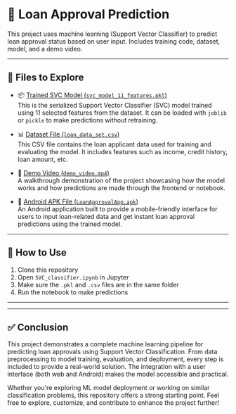 # 🏦 Loan Approval Prediction

This project uses machine learning (Support Vector Classifier) to predict loan approval status based on user input. Includes training code, dataset, model, and a demo video.

---

## 📁 Files to Explore

- 📦 [Trained SVC Model (`svc_model_11_features.pkl`)](./svc_model_11_features.pkl)  
  This is the serialized Support Vector Classifier (SVC) model trained using 11 selected features from the dataset. It can be loaded with `joblib` or `pickle` to make predictions without retraining.

- 📊 [Dataset File (`loan_data_set.csv`)](./loan_data_set.csv)  
  This CSV file contains the loan applicant data used for training and evaluating the model. It includes features such as income, credit history, loan amount, etc.

- 🎥 [Demo Video (`demo_video.mp4`)](./demo_video.mp4)  
  A walkthrough demonstration of the project showcasing how the model works and how predictions are made through the frontend or notebook.

- 📱 [Android APK File (`LoanApprovalApp.apk`)](./app-release.apk)  
  An Android application built to provide a mobile-friendly interface for users to input loan-related data and get instant loan approval predictions using the trained model.

---

## 🚀 How to Use

1. Clone this repository
2. Open `SVC_classifier.ipynb` in Jupyter
3. Make sure the `.pkl` and `.csv` files are in the same folder
4. Run the notebook to make predictions

---

---

## ✅ Conclusion

This project demonstrates a complete machine learning pipeline for predicting loan approvals using Support Vector Classification. From data preprocessing to model training, evaluation, and deployment, every step is included to provide a real-world solution. The integration with a user interface (both web and Android) makes the model accessible and practical.

Whether you're exploring ML model deployment or working on similar classification problems, this repository offers a strong starting point. Feel free to explore, customize, and contribute to enhance the project further!


